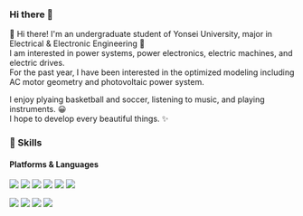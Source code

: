 ### Hi there 👋

👋  Hi there! I'm an undergraduate student of Yonsei University, major in Electrical & Electronic Engineering 🚀  
I am interested in power systems, power electronics, electric machines, and electric drives.  
For the past year, I have been interested in the optimized modeling including AC motor geometry and photovoltaic power system.  
  
I enjoy plyaing basketball and soccer, listening to music, and playing instruments. 😀  
I hope to develop every beautiful things. ✨  

### 💪 Skills
#### Platforms & Languages
<p>
  
  <img src="https://img.shields.io/badge/PyTorch-EE4C2C?style=flat-square&logo=Quarkus&logoColor=white"/>
  <img src="https://img.shields.io/badge/TensorFlow-FF6F00?style=flat-square&logo=React&logoColor=black"/>
  <img src="https://img.shields.io/badge/ReactNative-61DAFB?style=flat-square&logo=React&logoColor=black"/>
  <img src="https://img.shields.io/badge/Android-3DDC84?style=flat-square&logo=Android&logoColor=white"/>
  <img src="https://img.shields.io/badge/iOS-000000?style=flat-square&logo=iOS&logoColor=white"/>
  <img src="https://img.shields.io/badge/Flutter-02569B?style=flat-square&logo=Flutter&logoColor=white"/>
</p>
<p>
  <img src="https://img.shields.io/badge/Kotlin-0095D5?style=flat-square&logo=Kotlin&logoColor=white"/> 
  <img src="https://img.shields.io/badge/TypeScript-3178C6?style=flat-square&logo=TypeScript&logoColor=white"/>
  <img src="https://img.shields.io/badge/Java-007396?style=flat-square&logo=Java&logoColor=white"/>
  <img src="https://img.shields.io/badge/Swift-FA7343?style=flat-square&logo=Swift&logoColor=white"/>
</p>

   
<!--
**philbaek/philbaek** is a ✨ _special_ ✨ repository because its `README.md` (this file) appears on your GitHub profile.

Here are some ideas to get you started:

- 🔭 I’m currently working on ...
- 🌱 I’m currently learning ...
- 👯 I’m looking to collaborate on ...
- 🤔 I’m looking for help with ...
- 💬 Ask me about ...
- 📫 How to reach me: ...
- 😄 Pronouns: ...
- ⚡ Fun fact: ...
-->


   
